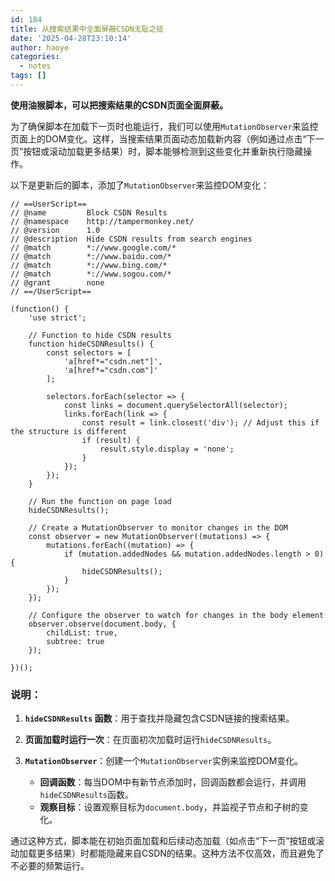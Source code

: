 ```yaml
---
id: 184
title: 从搜索结果中全面屏蔽CSDN无耻之徒
date: '2025-04-28T23:10:14'
author: haoye
categories:
  - notes
tags: []
---
```


**使用油猴脚本，可以把搜索结果的CSDN页面全面屏蔽。**

为了确保脚本在加载下一页时也能运行，我们可以使用`MutationObserver`来监控页面上的DOM变化。这样，当搜索结果页面动态加载新内容（例如通过点击“下一页”按钮或滚动加载更多结果）时，脚本能够检测到这些变化并重新执行隐藏操作。

以下是更新后的脚本，添加了`MutationObserver`来监控DOM变化：

```
// ==UserScript==
// @name         Block CSDN Results
// @namespace    http://tampermonkey.net/
// @version      1.0
// @description  Hide CSDN results from search engines
// @match        *://www.google.com/*
// @match        *://www.baidu.com/*
// @match        *://www.bing.com/*
// @match        *://www.sogou.com/*
// @grant        none
// ==/UserScript==

(function() {
    'use strict';

    // Function to hide CSDN results
    function hideCSDNResults() {
        const selectors = [
            'a[href*="csdn.net"]',
            'a[href*="csdn.com"]'
        ];

        selectors.forEach(selector => {
            const links = document.querySelectorAll(selector);
            links.forEach(link => {
                const result = link.closest('div'); // Adjust this if the structure is different
                if (result) {
                    result.style.display = 'none';
                }
            });
        });
    }

    // Run the function on page load
    hideCSDNResults();

    // Create a MutationObserver to monitor changes in the DOM
    const observer = new MutationObserver((mutations) => {
        mutations.forEach((mutation) => {
            if (mutation.addedNodes && mutation.addedNodes.length > 0) {
                hideCSDNResults();
            }
        });
    });

    // Configure the observer to watch for changes in the body element
    observer.observe(document.body, {
        childList: true,
        subtree: true
    });

})();
```

### 说明：

1. **`hideCSDNResults` 函数**：用于查找并隐藏包含CSDN链接的搜索结果。

2. **页面加载时运行一次**：在页面初次加载时运行`hideCSDNResults`。

3. **`MutationObserver`**：创建一个`MutationObserver`实例来监控DOM变化。

   - **回调函数**：每当DOM中有新节点添加时，回调函数都会运行，并调用`hideCSDNResults`函数。
   - **观察目标**：设置观察目标为`document.body`，并监视子节点和子树的变化。

通过这种方式，脚本能在初始页面加载和后续动态加载（如点击“下一页”按钮或滚动加载更多结果）时都能隐藏来自CSDN的结果。这种方法不仅高效，而且避免了不必要的频繁运行。
